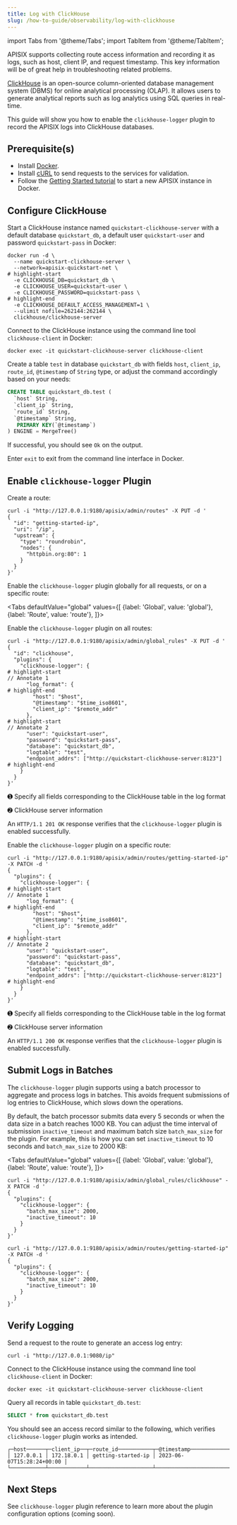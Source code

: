 ```yaml
---
title: Log with ClickHouse
slug: /how-to-guide/observability/log-with-clickhouse
---
```


import Tabs from '@theme/Tabs';
import TabItem from '@theme/TabItem';

APISIX supports collecting route access information and recording it as logs, such as host, client IP, and request timestamp. This key information will be of great help in troubleshooting related problems.

[ClickHouse](https://clickhouse.com/) is an open-source column-oriented database management system (DBMS) for online analytical processing (OLAP). It allows users to generate analytical reports such as log analytics using SQL queries in real-time.

This guide will show you how to enable the `clickhouse-logger` plugin to record the APISIX logs into ClickHouse databases.

## Prerequisite(s)

* Install [Docker](https://docs.docker.com/get-docker/).
* Install [cURL](https://curl.se/) to send requests to the services for validation.
* Follow the [Getting Started tutorial](./../../getting-started/) to start a new APISIX instance in Docker.

## Configure ClickHouse

Start a ClickHouse instance named `quickstart-clickhouse-server` with a default database `quickstart_db`, a default user `quickstart-user` and password `quickstart-pass` in Docker:

```shell
docker run -d \
  --name quickstart-clickhouse-server \
  --network=apisix-quickstart-net \
# highlight-start
  -e CLICKHOUSE_DB=quickstart_db \
  -e CLICKHOUSE_USER=quickstart-user \
  -e CLICKHOUSE_PASSWORD=quickstart-pass \
# highlight-end
  -e CLICKHOUSE_DEFAULT_ACCESS_MANAGEMENT=1 \
  --ulimit nofile=262144:262144 \
  clickhouse/clickhouse-server
```

Connect to the ClickHouse instance using the command line tool `clickhouse-client` in Docker:

```shell
docker exec -it quickstart-clickhouse-server clickhouse-client
```

Create a table `test` in database `quickstart_db` with fields `host`, `client_ip`, `route_id`, `@timestamp` of `String` type, or adjust the command accordingly based on your needs:

```sql
CREATE TABLE quickstart_db.test (
  `host` String,
  `client_ip` String,
  `route_id` String,
  `@timestamp` String,
   PRIMARY KEY(`@timestamp`)
) ENGINE = MergeTree()
```

If successful, you should see `Ok` on the output. 

Enter `exit` to exit from the command line interface in Docker.

## Enable `clickhouse-logger` Plugin

Create a route:

```shell
curl -i "http://127.0.0.1:9180/apisix/admin/routes" -X PUT -d '
{
  "id": "getting-started-ip",
  "uri": "/ip",
  "upstream": {
    "type": "roundrobin",
    "nodes": {
      "httpbin.org:80": 1
    }
  }
}'
```

Enable the `clickhouse-logger` plugin globally for all requests, or on a specific route:

<Tabs
  defaultValue="global"
  values={[
    {label: 'Global', value: 'global'},
    {label: 'Route', value: 'route'},
  ]}>
  <TabItem value="global">

Enable the `clickhouse-logger` plugin on all routes:

```shell
curl -i "http://127.0.0.1:9180/apisix/admin/global_rules" -X PUT -d '
{
  "id": "clickhouse",
  "plugins": {
    "clickhouse-logger": {
# highlight-start
// Annotate 1
      "log_format": {
# highlight-end
        "host": "$host",
        "@timestamp": "$time_iso8601",
        "client_ip": "$remote_addr"
      },
# highlight-start
// Annotate 2
      "user": "quickstart-user",
      "password": "quickstart-pass",
      "database": "quickstart_db",
      "logtable": "test",
      "endpoint_addrs": ["http://quickstart-clickhouse-server:8123"]
# highlight-end
    }
  }
}'
```

➊ Specify all fields corresponding to the ClickHouse table in the log format

➋ ClickHouse server information

An `HTTP/1.1 201 OK` response verifies that the `clickhouse-logger` plugin is enabled successfully.

  </TabItem>
  <TabItem value="route">

Enable the `clickhouse-logger` plugin on a specific route:

```shell
curl -i "http://127.0.0.1:9180/apisix/admin/routes/getting-started-ip" -X PATCH -d '
{
  "plugins": {
    "clickhouse-logger": {
# highlight-start
// Annotate 1
      "log_format": {
# highlight-end
        "host": "$host",
        "@timestamp": "$time_iso8601",
        "client_ip": "$remote_addr"
      },
# highlight-start
// Annotate 2
      "user": "quickstart-user",
      "password": "quickstart-pass",
      "database": "quickstart_db",
      "logtable": "test",
      "endpoint_addrs": ["http://quickstart-clickhouse-server:8123"]
# highlight-end
    }
  }
}'
```

➊ Specify all fields corresponding to the ClickHouse table in the log format

➋ ClickHouse server information

An `HTTP/1.1 200 OK` response verifies that the `clickhouse-logger` plugin is enabled successfully.

  </TabItem>
</Tabs>

## Submit Logs in Batches

The `clickhouse-logger` plugin supports using a batch processor to aggregate and process logs in batches. This avoids frequent submissions of log entries to ClickHouse, which slows down the operations.
 
By default, the batch processor submits data every 5 seconds or when the data size in a batch reaches 1000 KB. You can adjust the time interval of submission `inactive_timeout` and maximum batch size `batch_max_size` for the plugin. For example, this is how you can set `inactive_timeout` to 10 seconds and `batch_max_size` to 2000 KB:

<Tabs
  defaultValue="global"
  values={[
    {label: 'Global', value: 'global'},
    {label: 'Route', value: 'route'},
  ]}>
  <TabItem value="global">

```shell
curl -i "http://127.0.0.1:9180/apisix/admin/global_rules/clickhouse" -X PATCH -d '
{
  "plugins": {
    "clickhouse-logger": {
      "batch_max_size": 2000,
      "inactive_timeout": 10
    }
  }
}'
```

  </TabItem>
  <TabItem value="route">

```shell
curl -i "http://127.0.0.1:9180/apisix/admin/routes/getting-started-ip" -X PATCH -d '
{
  "plugins": {
    "clickhouse-logger": {
      "batch_max_size": 2000,
      "inactive_timeout": 10
    }
  }
}'
```

  </TabItem>
</Tabs>

## Verify Logging

Send a request to the route to generate an access log entry:

```shell
curl -i "http://127.0.0.1:9080/ip"
```

Connect to the ClickHouse instance using the command line tool `clickhouse-client` in Docker:

```shell
docker exec -it quickstart-clickhouse-server clickhouse-client
```

Query all records in table `quickstart_db.test`:

```sql
SELECT * from quickstart_db.test
```

You should see an access record similar to the following, which verifies `clickhouse-logger` plugin works as intended.

```text
┌─host──────┬─client_ip──┬─route_id───────────┬─@timestamp────────────────┐
│ 127.0.0.1 │ 172.18.0.1 │ getting-started-ip │ 2023-06-07T15:28:24+00:00 │
└───────────┴────────────┴────────────────────┴───────────────────────────┘
```

## Next Steps

See `clickhouse-logger` plugin reference to learn more about the plugin configuration options (coming soon).

[//]: <TODO: Add link to the clickhouse-logger plugin reference>
